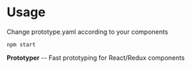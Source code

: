 # Usage
Change prototype.yaml according to your components
```
npm start
```

__Prototyper__ -- Fast prototyping for React/Redux components